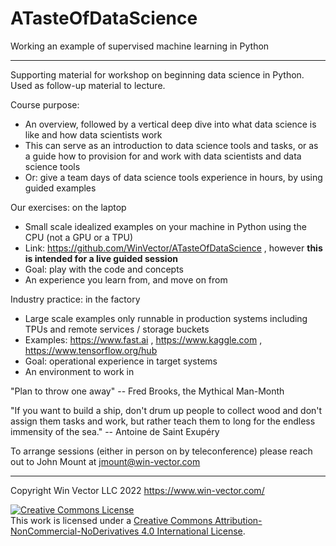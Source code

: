 # ATasteOfDataScience
Working an example of supervised machine learning in Python

-------

Supporting material for workshop on beginning data science in Python. Used as follow-up material to lecture.

Course purpose:

  * An overview, followed by a vertical deep dive into what data science is like and how data scientists work
  * This can serve as an introduction to data science tools and tasks, or as a guide how to provision for and work with data scientists and data science tools 
  * Or: give a team days of data science tools experience in hours, by using guided examples

Our exercises: on the laptop

  * Small scale idealized examples on your machine in Python using the CPU (not a GPU or a TPU)
  * Link: https://github.com/WinVector/ATasteOfDataScience , however **this is intended for a live guided session**
  * Goal: play with the code and concepts
  * An experience you learn from, and move on from 


Industry practice: in the factory

  * Large scale examples only runnable in production systems including TPUs and remote services / storage buckets
  * Examples: https://www.fast.ai , https://www.kaggle.com , https://www.tensorflow.org/hub
  * Goal: operational experience in target systems 
  * An environment to work in


"Plan to throw one away" -- Fred Brooks, the Mythical Man-Month

"If you want to build a ship, don't drum up people to collect wood and don't assign them tasks and work, but rather teach them to long for the endless immensity of the sea." -- Antoine de Saint Exupéry

To arrange sessions (either in person on by teleconference) please reach out to John Mount at jmount@win-vector.com

--------

Copyright Win Vector LLC 2022 https://www.win-vector.com/

<a rel="license" href="http://creativecommons.org/licenses/by-nc-nd/4.0/"><img alt="Creative Commons License" style="border-width:0" src="https://i.creativecommons.org/l/by-nc-nd/4.0/88x31.png" /></a><br />This work is licensed under a <a rel="license" href="http://creativecommons.org/licenses/by-nc-nd/4.0/">Creative Commons Attribution-NonCommercial-NoDerivatives 4.0 International License</a>.

